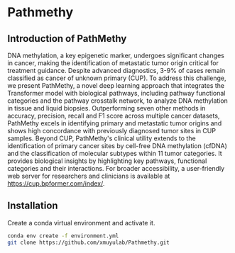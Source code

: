 # Pathmethy

## Introduction of PathMethy

DNA methylation, a key epigenetic marker, undergoes significant changes in cancer, making the identification of metastatic tumor origin critical for treatment guidance. Despite advanced diagnostics, 3-9\% of cases remain classified as cancer of unknown primary (CUP). To address this challenge, we present PathMethy, a novel deep learning approach that integrates the Transformer model with biological pathways, including pathway functional categories and the pathway crosstalk network, to analyze DNA methylation in tissue and liquid biopsies. Outperforming seven other methods in accuracy, precision, recall and F1 score across multiple cancer datasets, PathMethy excels in identifying primary and metastatic tumor origins and shows high concordance with previously diagnosed tumor sites in CUP samples. Beyond CUP, PathMethy's clinical utility extends to the identification of primary cancer sites by cell-free DNA methylation (cfDNA) and the classification of molecular subtypes within 11 tumor categories. It provides biological insights by highlighting key pathways, functional categories and their interactions. For broader accessibility, a user-friendly web server for researchers and clinicians is available at https://cup.bpformer.com/index/.

## Installation
Create a conda virtual environment and activate it.

```sh
conda env create -f environment.yml
git clone https://github.com/xmuyulab/Pathmethy.git
```

